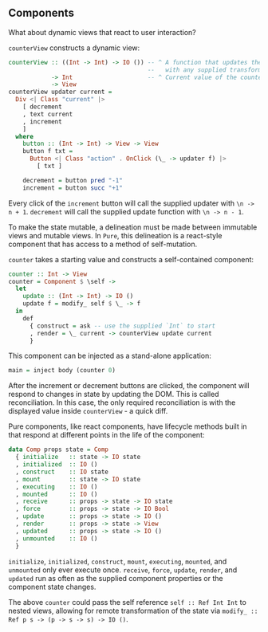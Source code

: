 ## Components

What about dynamic views that react to user interaction?

`counterView` constructs a dynamic view:

```haskell
counterView :: ((Int -> Int) -> IO ()) -- ^ A function that updates the counter
                                       --   with any supplied transformation.
            -> Int                     -- ^ Current value of the counter.
            -> View
counterView updater current =
  Div <| Class "current" |>
    [ decrement
    , text current
    , increment
    ]
  where
    button :: (Int -> Int) -> View -> View
    button f txt = 
      Button <| Class "action" . OnClick (\_ -> updater f) |>
        [ txt ]

    decrement = button pred "-1" 
    increment = button succ "+1"
```

Every click of the `increment` button will call the supplied updater with 
`\n -> n + 1`. `decrement` will call the supplied update function with 
`\n -> n - 1`.

To make the state mutable, a delineation must be made between immutable views
and mutable views. In `Pure`, this delineation is a react-style component that
has access to a method of self-mutation.

`counter` takes a starting value and constructs a self-contained component:

```haskell
counter :: Int -> View
counter = Component $ \self ->
  let 
    update :: (Int -> Int) -> IO ()
    update f = modify_ self $ \_ -> f
  in 
    def 
      { construct = ask -- use the supplied `Int` to start
      , render = \_ current -> counterView update current
      }
```

This component can be injected as a stand-alone application:


```haskell
main = inject body (counter 0)
```

After the increment or decrement buttons are clicked, the component will respond
to changes in state by updating the DOM. This is called reconciliation. In this 
case, the only required reconciliation is with the displayed value inside
`counterView` - a quick diff. 

Pure components, like react components, have lifecycle methods built in that
respond at different points in the life of the component:

```haskell
data Comp props state = Comp
  { initialize   :: state -> IO state
  , initialized  :: IO ()
  , construct    :: IO state
  , mount        :: state -> IO state
  , executing    :: IO ()
  , mounted      :: IO ()
  , receive      :: props -> state -> IO state
  , force        :: props -> state -> IO Bool
  , update       :: props -> state -> IO ()
  , render       :: props -> state -> View
  , updated      :: props -> state -> IO ()
  , unmounted    :: IO ()
  }
```

`initialize`, `initialized`, `construct`, `mount`, `executing`, `mounted`, and
`unmounted` only ever execute once. `receive`, `force`, `update`, `render`, and
`updated` run as often as the supplied component properties or the component 
state changes.

The above `counter` could pass the self reference `self :: Ref Int Int` to 
nested views, allowing for remote transformation of the state via 
`modify_ :: Ref p s -> (p -> s -> s) -> IO ()`. 


